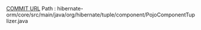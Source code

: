 [COMMIT URL](https://github.com/hibernate/hibernate-orm/commit/e5f6d52012bf09c3cc0811f48a5acbdff442334c)
Path : hibernate-orm/core/src/main/java/org/hibernate/tuple/component/PojoComponentTuplizer.java